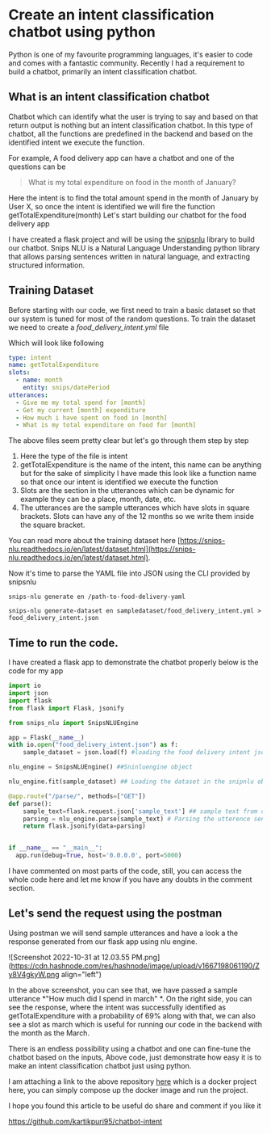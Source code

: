 # Create an intent classification chatbot using python

Python is one of my favourite programming languages, it's easier to code and comes with a fantastic community. Recently I had a requirement to build a chatbot, primarily an intent classification chatbot.

## What is an intent classification chatbot 

Chatbot which can identify what the user is trying to say and based on that return output is nothing but an intent classification chatbot. In this type of chatbot, all the functions are predefined in the backend and based on the identified intent we execute the function. 

For example, A food delivery app can have a chatbot and one of the questions can be 
> What is my total expenditure on food in the month of January?

Here the intent is to find the total amount spend in the month of January by User X, so once the intent is identified we will fire the function getTotalExpenditure(month)
Let's start building our chatbot for the food delivery app

I have created a flask project and will be using the [snipsnlu](https://snips-nlu.readthedocs.io/en/latest/tutorial.html) library to build our chatbot. Snips NLU is a Natural Language Understanding python library that allows parsing sentences written in natural language, and extracting structured information.

## Training Dataset

Before starting with our code, we first need to train a basic dataset so that our system is tuned for most of the random questions. To train the dataset we need to create a 
*food_delivery_intent.yml* file

Which will look like following 


```yaml
type: intent
name: getTotalExpenditure
slots:
  - name: month
    entity: snips/datePeriod
utterances:
  - Give me my total spend for [month]
  - Get my current [month] expenditure
  - How much i have spent on food in [month]
  - What is my total expenditure on food for [month]
``` 
The above files seem pretty clear but let's go through them step by step
1. Here the type of the file is intent
2. getTotalExpenditure is the name of the intent, this name can be anything but for the sake of simplicity I have made this look like a function name so that once our intent is identified we execute the function
3. Slots are the section in the utterances which can be dynamic for example they can be a place, month, date, etc.
4. The utterances are the sample utterances which have slots in square brackets. Slots can have any of the 12 months so we write them inside the square bracket.

You can read more about the training dataset here [https://snips-nlu.readthedocs.io/en/latest/dataset.html](https://snips-nlu.readthedocs.io/en/latest/dataset.html).

Now it's time to parse the YAML file into JSON using the CLI provided by snipsnlu 

```ssh
snips-nlu generate en /path-to-food-delivery-yaml

snips-nlu generate-dataset en sampledataset/food_delivery_intent.yml > food_delivery_intent.json
```

## Time to run the code.

I have created a flask app to demonstrate the chatbot properly below is the code for my app


```python
import io
import json
import flask
from flask import Flask, jsonify

from snips_nlu import SnipsNLUEngine

app = Flask(__name__)
with io.open("food_delivery_intent.json") as f:
    sample_dataset = json.load(f) #loading the food delivery intent json that we created using cli

nlu_engine = SnipsNLUEngine() ##Sninluengine object

nlu_engine.fit(sample_dataset) ## Loading the dataset in the snipnlu object

@app.route("/parse/", methods=["GET"])
def parse():
    sample_text=flask.request.json['sample_text'] ## sample text from our postman request
    parsing = nlu_engine.parse(sample_text) # Parsing the utterence sent from postman request
    return flask.jsonify(data=parsing)


if __name__ == "__main__":
  app.run(debug=True, host='0.0.0.0', port=5000)
``` 

I have commented on most parts of the code, still, you can access the whole code here and let me know if you have any doubts in the comment section. 

## Let's send the request using the postman

Using postman we will send sample utterances and have a look a the response generated from our flask app using nlu engine.

![Screenshot 2022-10-31 at 12.03.55 PM.png](https://cdn.hashnode.com/res/hashnode/image/upload/v1667198061190/Zy8V4gkyW.png align="left")

In the above screenshot, you can see that, we have passed a sample utterance *"How much did I spend in march" *. 
On the right side, you can see the response, where the intent was successfully identified as getTotalExpenditure with a probability of 69% along with that, we can also see a slot as march which is useful for running our code in the backend with the month as the March.

There is an endless possibility using a chatbot and one can fine-tune the chatbot based on the inputs, Above code, just demonstrate how easy it is to make an intent classification chatbot just using python. 

I am attaching a link to the above repository [here](https://github.com/kartikpuri95/chatbot-intent) which is a docker project here, you can simply compose up the docker image and run the project.

I hope you found this article to be useful do share and comment if you like it

https://github.com/kartikpuri95/chatbot-intent



